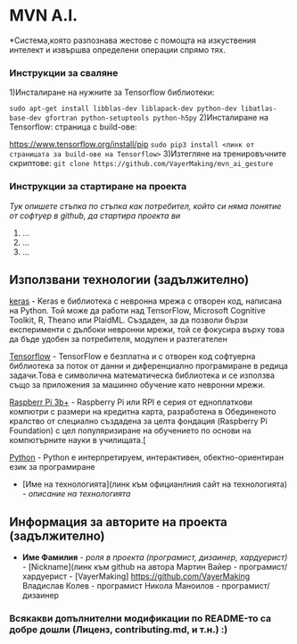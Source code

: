 # MVN A.I.



*Система,която разпознава жестове с помощта на изкуствения интелект и извършва определени операции спрямо тях.





### Инструкции за сваляне
1)Инсталиране на нужните за Tensorflow библиотеки: 

`sudo apt-get install libblas-dev liblapack-dev python-dev libatlas-base-dev gfortran python-setuptools python-h5py`
2)Инсталиране на Tensorflow: страница с build-ове:

https://www.tensorflow.org/install/pip 
`sudo pip3 install <линк от страницата за build-ове на Tensorflow>`
3)Изтегляне на тренировъчните скриптове: 
`git clone https://github.com/VayerMaking/mvn_ai_gesture`


### Инструкции за стартиране на проекта
*Тук опишете стъпка по стъпка как потребител, който си няма понятие от софтуер в github, да стартира проекта ви*

1) ...
2) ...
3) ...

## Използвани технологии (задължително)
[keras](https://keras.io/) - Keras е библиотека с невронна мрежа с отворен код, написана на Python. Той може да работи над TensorFlow, Microsoft Cognitive Toolkit, R, Theano или PlaidML. Създаден, за да позволи бързи експерименти с дълбоки невронни мрежи, той се фокусира върху това да бъде удобен за потребителя, модулен и разтегателен

[Tensorflow](https://www.tensorflow.org/) - TensorFlow е безплатна и с отворен код софтуерна библиотека за поток от данни и диференциално програмиране в редица задачи.Това е символична математическа библиотека и се използва също за приложения за машинно обучение като невронни мрежи. 

[Raspberr Pi 3b+](https://www.raspberrypi.org/) - Raspberry Pi или RPI е серия от едноплаткови компютри с размери на кредитна карта, разработена в Обединеното кралство от специално създадена за целта фондация (Raspberry Pi Foundation) с цел популяризиране на обучението по основи на компютърните науки в училищата.[

[Python](https://www.python.org/) - Python е интерпретируем, интерактивен, обектно-ориентиран език за програмиранe


* [Име на технологията](линк към официанлния сайт на технологията) - *описание на технологията*

## Информация за авторите на проекта (задължително)

* **Име Фамилия** - *роля в проекта (програмист, дизаинер, хардуерист)* - [Nickname](линк към github на автора
Мартин Вайер - програмист/хардуерист - [VayerMaking] https://github.com/VayerMaking
Владислав Колев - програмист
Никола Маноилов - програмист/дизаинер

### Всякакви допълнителни модификации по README-то са добре дошли (Лиценз, contributing.md, и т.н.) :)
